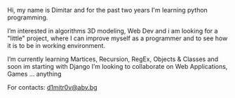 Hi, my name is Dimitar and for the past two years I'm learning python programming.

I’m interested in algorithms 3D modeling, Web Dev and i am looking for a "little" project,
where I can improve myself as a programmer and to see how it is to be in working environment.

I’m currently learning Martices, Recursion, RegEx, Objects & Classes and soon im starting with Django
I’m looking to collaborate on Web Applications, Games ... anything

For contacts: d1mitr0v@abv.bg

<!---
Dimitr0v-Programming/Dimitr0v-Programming is a ✨ special ✨ repository because its `README.md` (this file) appears on your GitHub profile.
You can click the Preview link to take a look at your changes.
--->
